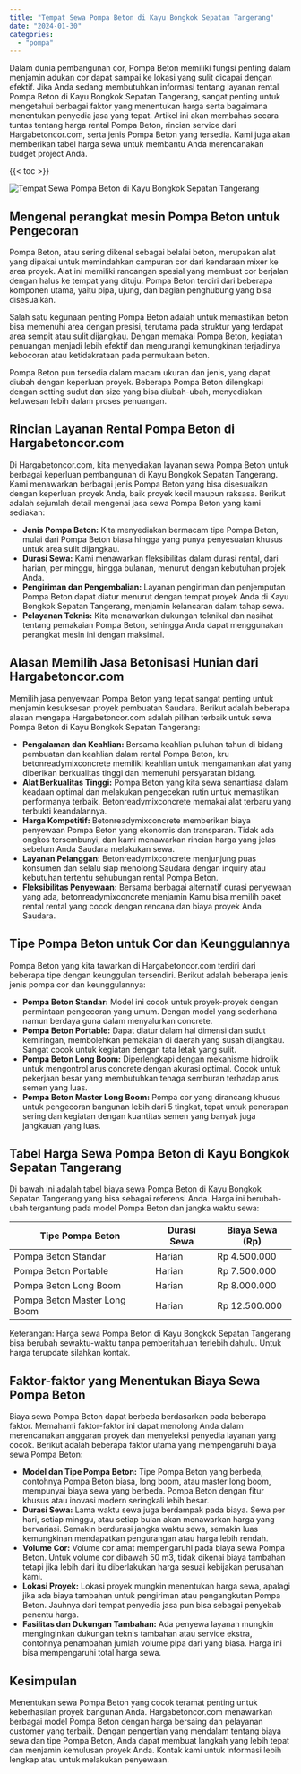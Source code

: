 ```yaml
---
title: "Tempat Sewa Pompa Beton di Kayu Bongkok Sepatan Tangerang"
date: "2024-01-30"
categories: 
  - "pompa"
---
```




Dalam dunia pembangunan cor, Pompa Beton memiliki fungsi penting dalam menjamin adukan cor dapat sampai ke lokasi yang sulit dicapai dengan efektif. Jika Anda sedang membutuhkan informasi tentang layanan rental Pompa Beton di Kayu Bongkok Sepatan Tangerang, sangat penting untuk mengetahui berbagai faktor yang menentukan harga serta bagaimana menentukan penyedia jasa yang tepat. Artikel ini akan membahas secara tuntas tentang harga rental Pompa Beton, rincian service dari Hargabetoncor.com, serta jenis Pompa Beton yang tersedia. Kami juga akan memberikan tabel harga sewa untuk membantu Anda merencanakan budget project Anda.

{{< toc >}}

![Tempat Sewa Pompa Beton di Kayu Bongkok Sepatan Tangerang](https://hargareadymixid.github.io/pompa/concrete-pump%20(17).png)

## Mengenal perangkat mesin Pompa Beton untuk Pengecoran

Pompa Beton, atau sering dikenal sebagai belalai beton, merupakan alat yang dipakai untuk memindahkan campuran cor dari kendaraan mixer ke area proyek. Alat ini memiliki rancangan spesial yang membuat cor berjalan dengan halus ke tempat yang dituju. Pompa Beton terdiri dari beberapa komponen utama, yaitu pipa, ujung, dan bagian penghubung yang bisa disesuaikan.

Salah satu kegunaan penting Pompa Beton adalah untuk memastikan beton bisa memenuhi area dengan presisi, terutama pada struktur yang terdapat area sempit atau sulit dijangkau. Dengan memakai Pompa Beton, kegiatan penuangan menjadi lebih efektif dan mengurangi kemungkinan terjadinya kebocoran atau ketidakrataan pada permukaan beton.

Pompa Beton pun tersedia dalam macam ukuran dan jenis, yang dapat diubah dengan keperluan proyek. Beberapa Pompa Beton dilengkapi dengan setting sudut dan size yang bisa diubah-ubah, menyediakan keluwesan lebih dalam proses penuangan.

## Rincian Layanan Rental Pompa Beton di Hargabetoncor.com

Di Hargabetoncor.com, kita menyediakan layanan sewa Pompa Beton untuk berbagai keperluan pembangunan di Kayu Bongkok Sepatan Tangerang. Kami menawarkan berbagai jenis Pompa Beton yang bisa disesuaikan dengan keperluan proyek Anda, baik proyek kecil maupun raksasa. Berikut adalah sejumlah detail mengenai jasa sewa Pompa Beton yang kami sediakan:

- **Jenis Pompa Beton:** Kita menyediakan bermacam tipe Pompa Beton, mulai dari Pompa Beton biasa hingga yang punya penyesuaian khusus untuk area sulit dijangkau.
- **Durasi Sewa:** Kami menawarkan fleksibilitas dalam durasi rental, dari harian, per minggu, hingga bulanan, menurut dengan kebutuhan projek Anda.
- **Pengiriman dan Pengembalian:** Layanan pengiriman dan penjemputan Pompa Beton dapat diatur menurut dengan tempat proyek Anda di Kayu Bongkok Sepatan Tangerang, menjamin kelancaran dalam tahap sewa.
- **Pelayanan Teknis:** Kita menawarkan dukungan teknikal dan nasihat tentang pemakaian Pompa Beton, sehingga Anda dapat menggunakan perangkat mesin ini dengan maksimal.

## Alasan Memilih Jasa Betonisasi Hunian dari Hargabetoncor.com

Memilih jasa penyewaan Pompa Beton yang tepat sangat penting untuk menjamin kesuksesan proyek pembuatan Saudara. Berikut adalah beberapa alasan mengapa Hargabetoncor.com adalah pilihan terbaik untuk sewa Pompa Beton di Kayu Bongkok Sepatan Tangerang:

- **Pengalaman dan Keahlian:** Bersama keahlian puluhan tahun di bidang pembuatan dan keahlian dalam rental Pompa Beton, kru betonreadymixconcrete memiliki keahlian untuk mengamankan alat yang diberikan berkualitas tinggi dan memenuhi persyaratan bidang.
- **Alat Berkualitas Tinggi:** Pompa Beton yang kita sewa senantiasa dalam keadaan optimal dan melakukan pengecekan rutin untuk memastikan performanya terbaik. Betonreadymixconcrete memakai alat terbaru yang terbukti keandalannya.
- **Harga Kompetitif:** Betonreadymixconcrete memberikan biaya penyewaan Pompa Beton yang ekonomis dan transparan. Tidak ada ongkos tersembunyi, dan kami menawarkan rincian harga yang jelas sebelum Anda Saudara melakukan sewa.
- **Layanan Pelanggan:** Betonreadymixconcrete menjunjung puas konsumen dan selalu siap menolong Saudara dengan inquiry atau kebutuhan tertentu sehubungan rental Pompa Beton.
- **Fleksibilitas Penyewaan:** Bersama berbagai alternatif durasi penyewaan yang ada, betonreadymixconcrete menjamin Kamu bisa memilih paket rental rental yang cocok dengan rencana dan biaya proyek Anda Saudara.

## Tipe Pompa Beton untuk Cor dan Keunggulannya

Pompa Beton yang kita tawarkan di Hargabetoncor.com terdiri dari beberapa tipe dengan keunggulan tersendiri. Berikut adalah beberapa jenis jenis pompa cor dan keunggulannya:

- **Pompa Beton Standar:** Model ini cocok untuk proyek-proyek dengan permintaan pengecoran yang umum. Dengan model yang sederhana namun berdaya guna dalam menyalurkan concrete.
- **Pompa Beton Portable:** Dapat diatur dalam hal dimensi dan sudut kemiringan, membolehkan pemakaian di daerah yang susah dijangkau. Sangat cocok untuk kegiatan dengan tata letak yang sulit.
- **Pompa Beton Long Boom:** Diperlengkapi dengan mekanisme hidrolik untuk mengontrol arus concrete dengan akurasi optimal. Cocok untuk pekerjaan besar yang membutuhkan tenaga semburan terhadap arus semen yang luas.
- **Pompa Beton Master Long Boom:** Pompa cor yang dirancang khusus untuk pengecoran bangunan lebih dari 5 tingkat, tepat untuk penerapan sering dan kegiatan dengan kuantitas semen yang banyak juga jangkauan yang luas.

## Tabel Harga Sewa Pompa Beton di Kayu Bongkok Sepatan Tangerang

Di bawah ini adalah tabel biaya sewa Pompa Beton di Kayu Bongkok Sepatan Tangerang yang bisa sebagai referensi Anda. Harga ini berubah-ubah tergantung pada model Pompa Beton dan jangka waktu sewa:

| Tipe Pompa Beton | Durasi Sewa | Biaya Sewa (Rp) |
| --- | --- | --- |
| Pompa Beton Standar | Harian | Rp 4.500.000 |
| Pompa Beton Portable | Harian | Rp 7.500.000 |
| Pompa Beton Long Boom | Harian | Rp 8.000.000 |
| Pompa Beton Master Long Boom | Harian | Rp 12.500.000 |

Keterangan: Harga sewa Pompa Beton di Kayu Bongkok Sepatan Tangerang bisa berubah sewaktu-waktu tanpa pemberitahuan terlebih dahulu. Untuk harga terupdate silahkan kontak.

## Faktor-faktor yang Menentukan Biaya Sewa Pompa Beton

Biaya sewa Pompa Beton dapat berbeda berdasarkan pada beberapa faktor. Memahami faktor-faktor ini dapat menolong Anda dalam merencanakan anggaran proyek dan menyeleksi penyedia layanan yang cocok. Berikut adalah beberapa faktor utama yang mempengaruhi biaya sewa Pompa Beton:

- **Model dan Tipe Pompa Beton:** Tipe Pompa Beton yang berbeda, contohnya Pompa Beton biasa, long boom, atau master long boom, mempunyai biaya sewa yang berbeda. Pompa Beton dengan fitur khusus atau inovasi modern seringkali lebih besar.
- **Durasi Sewa:** Lama waktu sewa juga berdampak pada biaya. Sewa per hari, setiap minggu, atau setiap bulan akan menawarkan harga yang bervariasi. Semakin berdurasi jangka waktu sewa, semakin luas kemungkinan mendapatkan pengurangan atau harga lebih rendah.
- **Volume Cor:** Volume cor amat mempengaruhi pada biaya sewa Pompa Beton. Untuk volume cor dibawah 50 m3, tidak dikenai biaya tambahan tetapi jika lebih dari itu diberlakukan harga sesuai kebijakan perusahan kami.
- **Lokasi Proyek:** Lokasi proyek mungkin menentukan harga sewa, apalagi jika ada biaya tambahan untuk pengiriman atau pengangkutan Pompa Beton. Jauhnya dari tempat penyedia jasa pun bisa sebagai penyebab penentu harga.
- **Fasilitas dan Dukungan Tambahan:** Ada penyewa layanan mungkin menginginkan dukungan teknis tambahan atau service ekstra, contohnya penambahan jumlah volume pipa dari yang biasa. Harga ini bisa mempengaruhi total harga sewa.

## Kesimpulan

Menentukan sewa Pompa Beton yang cocok teramat penting untuk keberhasilan proyek bangunan Anda. Hargabetoncor.com menawarkan berbagai model Pompa Beton dengan harga bersaing dan pelayanan customer yang terbaik. Dengan pengertian yang mendalam tentang biaya sewa dan tipe Pompa Beton, Anda dapat membuat langkah yang lebih tepat dan menjamin kemulusan proyek Anda. Kontak kami untuk informasi lebih lengkap atau untuk melakukan penyewaan.
